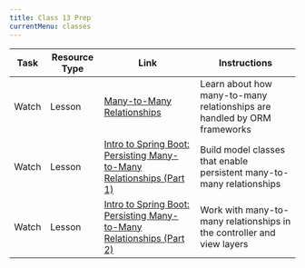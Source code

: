 ```yaml
---
title: Class 13 Prep
currentMenu: classes
---
```


Task | Resource Type | Link | Instructions
|----|---------------|------|-------------|
Watch | Lesson | [Many-to-Many Relationships](../../videos/many-to-many-relationships/) | Learn about how many-to-many relationships are handled by ORM frameworks
Watch | Lesson | [Intro to Spring Boot: Persisting Many-to-Many Relationships (Part 1)](../../videos/intro-to-spring-boot-persistence-3/) | Build model classes that enable persistent many-to-many relationships
Watch | Lesson | [Intro to Spring Boot: Persisting Many-to-Many Relationships (Part 2)](../../videos/intro-to-spring-boot-persistence-4/) | Work with many-to-many relationships in the controller and view layers
